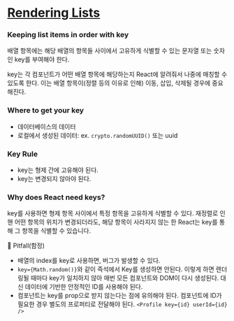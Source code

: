 # [Rendering Lists](https://react.dev/learn/rendering-lists)

### Keeping list items in order with key 

배열 항목에는 해당 배열의 항목들 사이에서 고유하게 식별할 수 있는 문자열 또는 숫자인 key를 부여해야 한다.

key는 각 컴포넌트가 어떤 배열 항목에 해당하는지 React에 알려줘서 나중에 매칭할 수 있도록 한다. 이는 배열 항목이(정렬 등의 이유로 인해) 이동, 삽입, 삭제될 경우에 중요해진다.

### Where to get your key

- 데이터베이스의 데이터
- 로컬에서 생성된 데이터: ex. `crypto.randomUUID()` 또는 uuid

### Key Rule

- key는 형제 간에 고유해야 된다.
- key는 변경되지 않아야 된다.

### Why does React need keys? 

key를 사용하면 형제 항목 사이에서 특정 항목을 고유하게 식별할 수 있다. 재정렬로 인핸 어떤 항목의 위치가 변경되더라도, 해당 항목이 사라지지 않는 한 React는 key를 통해 그 항목을 식별할 수 있습니다.  

:round_pushpin: Pitfall(함정)  

- 배열의 index를 key로 사용하면, 버그가 발생할 수 있다.
- `key={Math.random()}`와 같이 즉석에서 Key를 생성하면 안된다. 이렇게 하면 렌더링될 때마다 key가 일치하지 않아 매번 모든 컴포넌트와 DOM이 다시 생성된다. 대신 데이터에 기반한 안정적인 ID를 사용해야 된다.
- 컴포넌트는 key를 prop으로 받지 않는다는 점에 유의해야 된다. 컴포넌트에 ID가 필요한 경우 별도의 프로퍼티로 전달해야 된다. `<Profile key={id} userId={id} />`